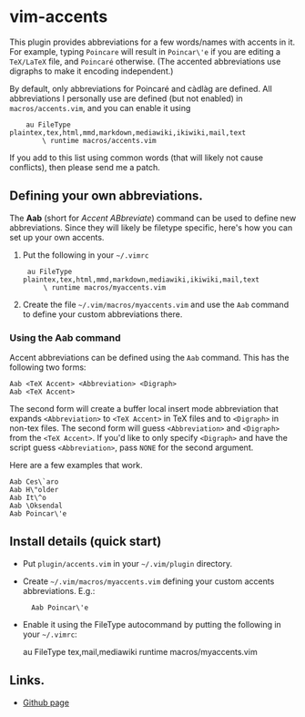 # vim-accents

This plugin provides abbreviations for a few words/names with accents in it.
For example, typing `Poincare` will result in `Poincar\'e` if you are editing a
`TeX/LaTeX` file, and `Poincaré` otherwise. (The accented abbreviations use
digraphs to make it encoding independent.)

By default, only abbreviations for Poincaré and càdlàg are defined. All
abbreviations I personally use are defined (but not enabled) in
`macros/accents.vim`, and you can enable it using

        au FileType plaintex,tex,html,mmd,markdown,mediawiki,ikiwiki,mail,text
            \ runtime macros/accents.vim

If you add to this list using common words (that will likely not cause
conflicts), then please send me a patch.

## Defining your own abbreviations.

The **Aab** (short for *Accent ABbreviate*) command can be used to define new
abbreviations. Since they will likely be filetype specific, here's how you can
set up your own accents.

1. Put the following in your `~/.vimrc`

        au FileType plaintex,tex,html,mmd,markdown,mediawiki,ikiwiki,mail,text
            \ runtime macros/myaccents.vim
        
2. Create the file `~/.vim/macros/myaccents.vim` and use the `Aab` command to
   define your custom abbreviations there.
   
### Using the Aab command

Accent abbreviations can be defined using the `Aab` command. This has the
following two forms:

    Aab <TeX Accent> <Abbreviation> <Digraph>
    Aab <TeX Accent>

The second form will create a buffer local insert mode abbreviation that
expands `<Abbreviation>` to `<TeX Accent>` in TeX files and to `<Digraph>` in
non-tex files. The second form will guess `<Abbreviation>` and `<Digraph>`
from the `<TeX Accent>`. If you'd like to only specify `<Digraph>` and have
the script guess `<Abbreviation>`, pass `NONE` for the second argument.

Here are a few examples that work.

    Aab Ces\`aro
    Aab H\"older
    Aab It\^o
    Aab \Oksendal
    Aab Poincar\'e

## Install details (quick start)

* Put `plugin/accents.vim` in your `~/.vim/plugin` directory.

* Create `~/.vim/macros/myaccents.vim` defining your custom accents
  abbreviations. E.g.:

        Aab Poincar\'e

* Enable it using the FileType autocommand by putting the following in your
  `~/.vimrc`:

    au FileType tex,mail,mediawiki runtime macros/myaccents.vim

## Links.

* [Github page](https://github.com/gi1242/vim-accents)
